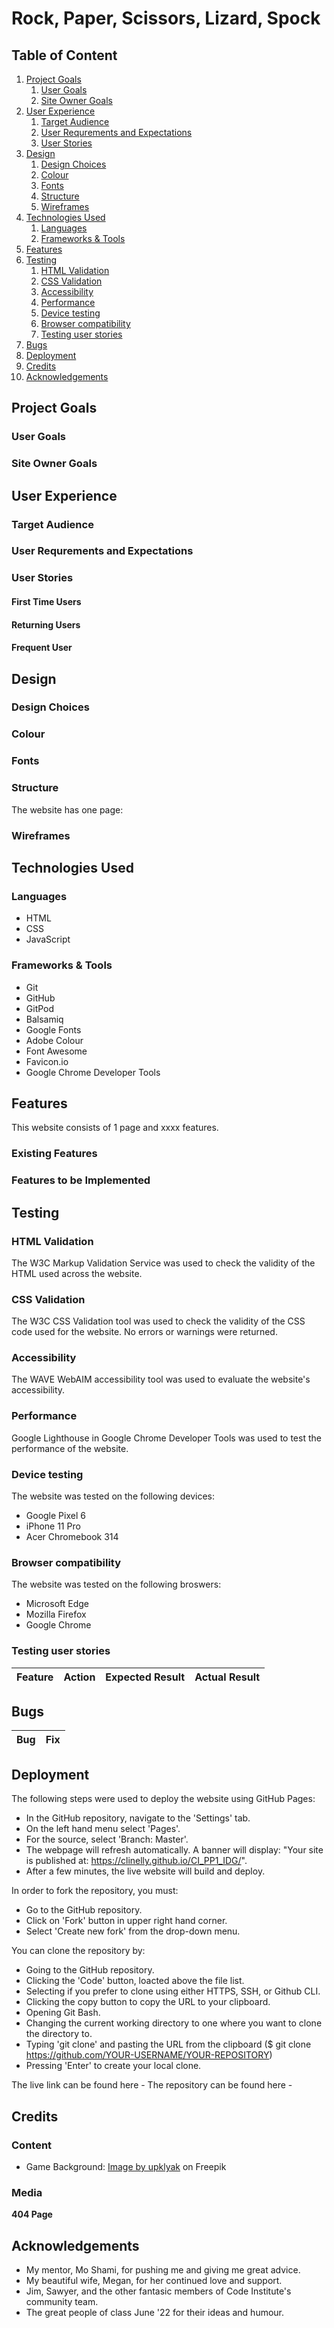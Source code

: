 # Rock, Paper, Scissors, Lizard, Spock

## Table of Content

1. [Project Goals](#project-goals)
    1. [User Goals](#user-goals)
    2. [Site Owner Goals](#site-owner-goals)
2. [User Experience](#user-experience)
    1. [Target Audience](#target-audience)
    2. [User Requrements and Expectations](#user-requrements-and-expectations)
    3. [User Stories](#user-stories)
3. [Design](#design)
    1. [Design Choices](#design-choices)
    2. [Colour](#colours)
    3. [Fonts](#fonts)
    4. [Structure](#structure)
    5. [Wireframes](#wireframes)
4. [Technologies Used](#technologies-used)
    1. [Languages](#languages)
    2. [Frameworks & Tools](#frameworks-&-tools)
5. [Features](#features)
6. [Testing](#validation)
    1. [HTML Validation](#HTML-validation)
    2. [CSS Validation](#CSS-validation)
    3. [Accessibility](#accessibility)
    4. [Performance](#performance)
    5. [Device testing](#performing-tests-on-various-devices)
    6. [Browser compatibility](#browser-compatability)
    7. [Testing user stories](#testing-user-stories)
8. [Bugs](#Bugs)
9. [Deployment](#deployment)
10. [Credits](#credits)
11. [Acknowledgements](#acknowledgements)

## Project Goals


### User Goals


### Site Owner Goals


## User Experience

### Target Audience 


### User Requrements and Expectations

### User Stories

 
#### First Time Users 
 
#### Returning Users 
 
#### Frequent User

## Design

### Design Choices


### Colour


### Fonts


### Structure


The website has one page: 

### Wireframes


## Technologies Used

### Languages

- HTML 
- CSS
- JavaScript

### Frameworks & Tools

- Git
- GitHub
- GitPod
- Balsamiq
- Google Fonts
- Adobe Colour
- Font Awesome
- Favicon.io
- Google Chrome Developer Tools

## Features

This website consists of 1 page and xxxx features.

### Existing Features
 

### Features to be Implemented

## Testing

### HTML Validation

The W3C Markup Validation Service was used to check the validity of the HTML used across the website.


### CSS Validation

The W3C CSS Validation tool was used to check the validity of the CSS code used for the website. No errors or warnings were returned.


### Accessibility

The WAVE WebAIM accessibility tool was used to evaluate the website's accessibility.


### Performance

Google Lighthouse in Google Chrome Developer Tools was used to test the performance of the website. 


### Device testing

The website was tested on the following devices:
- Google Pixel 6
- iPhone 11 Pro
- Acer Chromebook 314

### Browser compatibility

The website was tested on the following broswers:
- Microsoft Edge
- Mozilla Firefox
- Google Chrome

### Testing user stories


| **Feature** | **Action** | **Expected Result** | **Actual Result** |
|-------------|------------|---------------------|-------------------|


## Bugs

| **Bug** | **Fix**|
|-------------|------------|


## Deployment

The following steps were used to deploy the website using GitHub Pages:

- In the GitHub repository, navigate to the 'Settings' tab.
- On the left hand menu select 'Pages'.
- For the source, select 'Branch: Master'.
- The webpage will refresh automatically. A banner will display: "Your site is published at: https://clinelly.github.io/CI_PP1_IDG/".
- After a few minutes, the live website will build and deploy.

In order to fork the repository, you must:

- Go to the GitHub repository.
- Click on 'Fork' button in upper right hand corner.
- Select 'Create new fork' from the drop-down menu.

You can clone the repository by:

- Going to the GitHub repository.
- Clicking the 'Code' button, loacted above the file list.
- Selecting if you prefer to clone using either HTTPS, SSH, or Github CLI.
- Clicking the copy button to copy the URL to your clipboard.
- Opening Git Bash.
- Changing the current working directory to one where you want to clone the directory to.
- Typing 'git clone' and pasting the URL from the clipboard ($ git clone https://github.com/YOUR-USERNAME/YOUR-REPOSITORY)
- Pressing 'Enter' to create your local clone.

The live link can be found here - 
The repository can be found here - 


## Credits

### Content

- Game Background: <a href="https://www.freepik.com/free-vector/mars-landscape-alien-planet-martian-background_7743415.htm#query=desert%20background&position=7&from_view=keyword">Image by upklyak</a> on Freepik

### Media

**404 Page**

## Acknowledgements
- My mentor, Mo Shami, for pushing me and giving me great advice.
- My beautiful wife, Megan, for her continued love and support.
- Jim, Sawyer, and the other fantasic members of Code Institute's community team.
- The great people of class June '22 for their ideas and humour.
